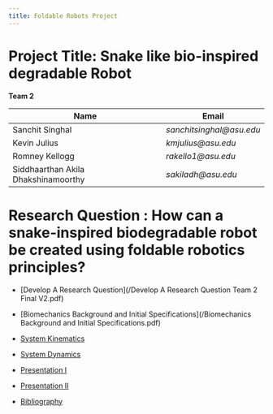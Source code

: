 ```yaml
---
title: Foldable Robots Project
---
```


# Project Title: Snake like bio-inspired degradable Robot

**Team 2**

|    Name                                 |    Email    |
| -----------                             | ----------- |
| Sanchit Singhal                         | _sanchitsinghal@asu.edu_      |
| Kevin Julius                     |_kmjulius@asu.edu_ |
| Romney Kellogg                  |_rakello1@asu.edu_ |
| Siddhaarthan Akila Dhakshinamoorthy     | _sakiladh@asu.edu_  |


# Research Question : How can a snake-inspired biodegradable robot be created using foldable robotics principles?

* [Develop A Research Question](/Develop A Research Question Team 2 Final V2.pdf)

* [Biomechanics Background and Initial Specifications](/Biomechanics Background and Initial Specifications.pdf)

* [System Kinematics](/System_Kinematics.pdf)

* [System Dynamics](/System_Dynamics.pdf)

* [Presentation I](/presentation1.md)

* [Presentation II](/presentation2.md) 
  
* [Bibliography](/Bibliography.md)

